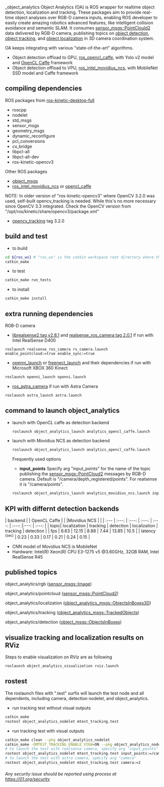 _object_analytics
Object Analytics (OA) is ROS wrapper for realtime object detection, localization and tracking.
These packages aim to provide real-time object analyses over RGB-D camera inputs, enabling ROS developer to easily create amazing robotics advanced features, like intelligent collision avoidance and semantic SLAM. It consumes [sensor_msgs::PointClould2](http://docs.ros.org/api/sensor_msgs/html/msg/PointCloud2.html) data delivered by RGB-D camera, publishing topics on [object detection](https://github.com/intel/object_msgs), [object tracking](https://github.com/intel/ros_object_analytics/tree/master/object_analytics_msgs), and [object localization](https://github.com/intel/ros_object_analytics/object_analytics_msgs) in 3D camera coordination system.

OA keeps integrating with various "state-of-the-art" algorithms.
* Object detection offload to GPU, [ros_opencl_caffe](https://github.com/intel/ros_opencl_caffe), with Yolo v2 model and [OpenCL Caffe](https://github.com/01org/caffe/wiki/clCaffe#yolo2-model-support) framework
* Object detection offload to VPU, [ros_intel_movidius_ncs](https://github.com/intel/ros_intel_movidius_ncs), with MobileNet SSD model and Caffe framework

## compiling dependencies
  ROS packages from [ros-kinetic-desktop-full](http://wiki.ros.org/kinetic/Installation/Ubuntu)
  * roscpp
  * nodelet
  * std_msgs
  * sensor_msgs
  * geometry_msgs
  * dynamic_reconfigure
  * pcl_conversions
  * cv_bridge
  * libpcl-all
  * libpcl-all-dev
  * ros-kinetic-opencv3

  Other ROS packages
  * [object_msgs](https://github.com/intel/object_msgs)
  * [ros_intel_movidius_ncs](https://github.com/intel/ros_intel_movidius_ncs) or [opencl_caffe](https://github.com/intel/ros_opencl_caffe)

  NOTE: In older version of "ros-kinetic-opencv3" where OpenCV 3.2.0 was used, self-built opencv_tracking is needed. While this's no more necessary since OpenCV 3.3 integrated. Check the OpenCV version from "/opt/ros/kinetic/share/opencv3/package.xml"
  * [opencv_tracking](https://github.com/opencv/opencv_contrib) tag 3.2.0

## build and test
  * to build
  ```bash
  cd ${ros_ws} # "ros_ws" is the catkin workspace root directory where this project is placed in
  catkin_make
  ```
  * to test
  ```bash
  catkin_make run_tests
  ```

  * to install
  ```bash
  catkin_make install
  ```

## extra running dependencies
  RGB-D camera
  * [librealsense2 tag v2.8.1](https://github.com/IntelRealSense/librealsense/tree/v2.8.1) and [realsense_ros_camera tag 2.0.1](https://github.com/intel-ros/realsense/tree/2.0.1) if run with Intel RealSense D400
  ```
  roslaunch realsense_ros_camera rs_camera.launch enable_pointcloud:=true enable_sync:=true
  ```
  * [openni_launch](http://wiki.ros.org/openni_launch) or [freenect_launch](http://wiki.ros.org/freenect_launch) and their dependencies if run with Microsoft XBOX 360 Kinect
  ```bash
  roslaunch openni_launch openni.launch
  ```
  * [ros_astra_camera](https://github.com/orbbec/ros_astra_camera) if run with Astra Camera
  ```bash
  roslaunch astra_launch astra.launch
  ```

## command to launch object_analytics
* launch with OpenCL caffe as detection backend
   ```bash
   roslaunch object_analytics_launch analytics_opencl_caffe.launch
   ```
* launch with Movidius NCS as detection backend
   ```bash
   roslaunch object_analytics_launch analytics_opencl_caffe.launch
   ```

  Frequently used options
  * **input_points** Specify arg "input_points" for the name of the topic publishing the [sensor_msgs::PointCloud2](http://docs.ros.org/api/sensor_msgs/html/msg/PointCloud2.html) messages by RGB-D camera. Default is "/camera/depth_registered/points". For realsense it is "/camera/points".
  ```bash
  roslaunch object_analytics_launch analytics_movidius_ncs.launch input_points:=/camera/points
  ```

## KPI with differnt detection backends
| backend | | OpenCL Caffe | |  |Movidius NCS | |
| :--- | :---: | :---: | :---: | :---: | :---: |:---: | :---: |
| topic| localization | tracking | detection | localization | tracking | detection |
| fps | 6.63 | 12.15 | 8.88 | 7.44 | 13.85 | 10.5 |
| latency <sup>(sec)</sup> | 0.23 | 0.33 | 0.17 | 0.21 | 0.24 | 0.15 |

* CNN model of Movidius NCS is MobileNet
* Hardware: Intel(R) Xeon(R) CPU E3-1275 v5 @3.60GHz, 32GB RAM, Intel RealSense R45

## published topics
  object_analytics/rgb ([sensor_msgs::Image](http://docs.ros.org/api/sensor_msgs/html/msg/Image.html))

  object_analytics/pointcloud ([sensor_msgs::PointCloud2](http://docs.ros.org/api/sensor_msgs/html/msg/PointCloud2.html))

  object_analytics/localization ([object_analytics_msgs::ObjectsInBoxes3D](https://github.com/intel/ros_object_analytics/tree/master/object_analytics_msgs/msg))

  object_analytics/tracking ([object_analytics_msgs::TrackedObjects](https://github.com/intel/ros_object_analytics/tree/master/object_analytics_msgs/msg))

  object_analytics/detection ([object_msgs::ObjectsInBoxes](https://github.com/intel/object_msgs/tree/master/msg))

## visualize tracking and localization results on RViz
  Steps to enable visualization on RViz are as following
  ```bash
  roslaunch object_analytics_visualization rviz.launch
  ```

## rostest
  The roslaunch files with ".test" surfix will launch the test node and all dependents, including camera, detection nodelet, and object_analytics.
  * run tracking test without visual outputs
  ```bash
  catkin_make
  rostest object_analytics_nodelet mtest_tracking.test
  ```
  * run tracking test with visual outputs
  ```bash
  catkin_make clean --pkg object_analytics_nodelet
  catkin_make -DMTEST_TRACKING_ENABLE_VIEW=ON --pkg object_analytics_nodelet
  # to launch the test with realsense camera, specify arg "input_points"
  rostest object_analytics_nodelet mtest_tracking.test input_points:=/camera/points
  # to launch the test with astra camera, specify arg "camera"
  rostest object_analytics_nodelet mtest_tracking.test camera:=2
  ```

###### *Any security issue should be reported using process at https://01.org/security*
